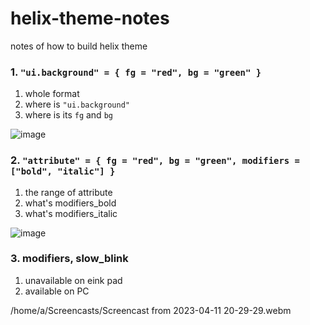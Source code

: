 # helix-theme-notes
notes of how to build helix theme

### 1. `"ui.background" = { fg = "red", bg = "green" }`

1. whole format
2. where is `"ui.background"`
3. where is its `fg` and `bg`

![image](https://user-images.githubusercontent.com/130418928/231032263-cde307fa-4bb7-4cba-975c-4a06b0b5c473.png)

### 2. `"attribute" = { fg = "red", bg = "green", modifiers = ["bold", "italic"] }`

1. the range of attribute
2. what's modifiers_bold
3. what's modifiers_italic

![image](https://user-images.githubusercontent.com/130418928/231157197-9f296ee0-efad-484b-bb94-63a0b35c5d90.png)

### 3. modifiers, slow_blink

1. unavailable on eink pad
2. available on PC

/home/a/Screencasts/Screencast from 2023-04-11 20-29-29.webm
